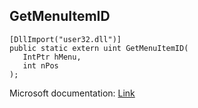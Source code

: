 ## GetMenuItemID

```
[DllImport("user32.dll")]
public static extern uint GetMenuItemID(
   IntPtr hMenu,
   int nPos
);
```

Microsoft documentation: [Link](https://docs.microsoft.com/en-us/windows/win32/api/winuser/nf-winuser-getmenuitemid)
